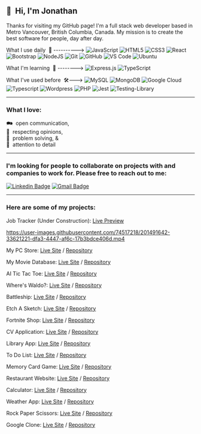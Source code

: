 <!-- All badges: https://dev.to/envoy_/150-badges-for-github-pnk -->

## 👋&nbsp; Hi, I'm Jonathan

Thanks for visiting my GitHub page! I'm a full stack web developer based in Metro Vancouver, British Columbia, Canada. My mission is to create the best software for people, day after day.

What I use daily &nbsp;💪 ---------->&nbsp;![JavaScript](https://img.shields.io/badge/-JavaScript-black?style=plastic&logo=javascript)&nbsp;![HTML5](https://img.shields.io/badge/-HTML5-E34F26?style=plastic&logo=html5&logoColor=white)&nbsp;![CSS3](https://img.shields.io/badge/-CSS3-1572B6?style=plastic&logo=css3)&nbsp;![React](https://img.shields.io/badge/-React-black?style=plastic&logo=react)&nbsp;![Bootstrap](https://img.shields.io/badge/Bootstrap-563D7C?style=plastic&logo=bootstrap&logoColor=white)&nbsp;![NodeJS](https://img.shields.io/badge/node.js-6DA55F?style=plastic&logo=node.js&logoColor=white)&nbsp;![Git](https://img.shields.io/badge/-Git-black?style=plastic&logo=git)&nbsp;![GitHub](https://img.shields.io/badge/-GitHub-181717?style=plastic&logo=github)&nbsp;![VS Code](https://img.shields.io/badge/-VS%20Code-007ACC?style=plastic&logo=visual-studio-code)&nbsp;![Ubuntu](https://img.shields.io/badge/Ubuntu-E95420?style=plastic&logo=ubuntu&logoColor=white)

What I'm learning &nbsp;🌱 -------->&nbsp;![Express.js](https://img.shields.io/badge/express.js-%23404d59.svg?style=plastic&logo=express&logoColor=%2361DAFB)&nbsp;![TypeScript](https://img.shields.io/badge/PostgreSQL-316192?style=plastic&logo=postgresql&logoColor=white)

What I've used before &nbsp;🛠--->&nbsp;![MySQL](https://img.shields.io/badge/MySQL-00000F?style=plastic&logo=mysql&logoColor=white)&nbsp;![MongoDB](https://img.shields.io/badge/MongoDB-4EA94B?style=plastic&logo=mongodb&logoColor=white)&nbsp;![Google Cloud](https://img.shields.io/badge/Google_Cloud-4285F4?style=plastic&logo=google-cloud&logoColor=white)&nbsp;![Typescript](https://img.shields.io/badge/TypeScript-007ACC?style=plastic&logo=typescript&logoColor=white)&nbsp;![Wordpress](https://img.shields.io/badge/Wordpress-21759B?style=plastic&logo=wordpress&logoColor=white)&nbsp;![PHP](https://img.shields.io/badge/PHP-777BB4?style=plastic&logo=php&logoColor=white)&nbsp;![Jest](https://img.shields.io/badge/-jest-%23C21325?style=plastic&logo=jest&logoColor=white)&nbsp;![Testing-Library](https://img.shields.io/badge/-TestingLibrary-%23E33332?style=plastic&logo=testing-library&logoColor=white)&nbsp;

-----

### What I love:

🗪 &nbsp;open communication,  
🤝 &nbsp;respecting opinions,   
🙋 &nbsp;problem solving, &   
🔎 &nbsp;attention to  detail        

-----


### I'm looking for people to collaborate on projects with and companies to work for. Please free to reach out to me:

[![Linkedin Badge](https://img.shields.io/badge/-LinkedIn-blue?style=plastic&logo=Linkedin&logoColor=white&link=https://www.linkedin.com/in/jonro2955/)](https://www.linkedin.com/in/russell-salonen-721513216/)&nbsp;[![Gmail Badge](https://img.shields.io/badge/-Gmail-c14438?style=plastic&logo=Gmail&logoColor=white&link=mailto:russ.salonen@gmail.com)](mailto:jonro.2955@gmail.com)

-----

### Here are some of my projects:

<!-- <div align="center"> -->

Job Tracker (Under Construction): [Live Preview](https://jonro2955.github.io/job-tracker-client/) 
 
https://user-images.githubusercontent.com/74517218/201491642-33621221-dfa3-4447-af6c-17b3bdce406d.mp4

My PC Store: [Live Site](https://jonro2955.github.io/my_pc_store/) / [Repository](https://github.com/jonro2955/my_pc_store) 

My Movie Database: [Live Site](https://mmdb-97518.web.app) / [Repository](https://github.com/jonro2955/odin_javascript_12_mmdb)

AI Tic Tac Toe: [Live Site](https://jonro2955.github.io/odin_javascript_2_tictactoe/) / [Repository](https://github.com/jonro2955/odin_javascript_2_tictactoe) 

Where's Waldo?: [Live Site](https://jonro2955.github.io/odin_javascript_11_wheres_waldo/) / [Repository](https://github.com/jonro2955/odin_javascript_11_wheres_waldo) 

Battleship: [Live Site](https://jonro2955.github.io/odin_javascript_7_battleship_2.0/) / [Repository](https://github.com/jonro2955/odin_javascript_7_battleship_2.0) 

Etch A Sketch: [Live Site](https://jonro2955.github.io/odin_foundations_4_etch_a_sketch/) / [Repository](https://github.com/jonro2955/odin_foundations_4_etch_a_sketch)  

Fortnite Shop: [Live Site](https://jonro2955.github.io/fortnite-shop-react-router-practice/) / [Repository](https://github.com/jonro2955/fortnite-shop-react-router-practice) 

CV Application: [Live Site](https://jonro2955.github.io/odin_javascript_8_cv_application/) / [Repository](https://github.com/jonro2955/odin_javascript_8_cv_application) 

Library App: [Live Site](https://jonro2955.github.io/odin_javaScript_1_library/) / [Repository](https://github.com/jonro2955/odin_javaScript_1_library) 

To Do List: [Live Site](https://jonro2955.github.io/odin_javascript_4_todo_list/) / [Repository](https://github.com/jonro2955/odin_javascript_4_todo_list) 

Memory Card Game: [Live Site](https://jonro2955.github.io/odin_javascript_9_memory_card/) / [Repository](https://github.com/jonro2955/odin_javascript_9_memory_card) 

Restaurant Website: [Live Site](https://jonro2955.github.io/odin_javascript_3_restaurant_page/) / [Repository](https://github.com/jonro2955/odin_javascript_3_restaurant_page) 

Calculator: [Live Site](https://jonro2955.github.io/odin_foundations_5_calculator/) / [Repository](https://github.com/jonro2955/odin_foundations_5_calculator) 

Weather App: [Live Site](https://jonro2955.github.io/odin_javascript_5_weather_app/) / [Repository](https://github.com/jonro2955/odin_javascript_5_weather_app) 

Rock Paper Scissors: [Live Site](https://jonro2955.github.io/odin_foundations_3_rock_paper_scissors/) / [Repository](https://github.com/jonro2955/odin_foundations_3_rock_paper_scissors) 

Google Clone: [Live Site](https://jonro2955.github.io/odin_foundations_2_google_homepage/) / [Repository](https://github.com/jonro2955/odin_foundations_2_google_homepage)

<!--  </div> -->
